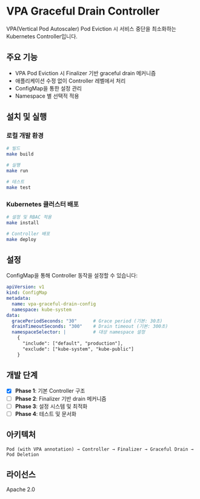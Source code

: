 # VPA Graceful Drain Controller

VPA(Vertical Pod Autoscaler) Pod Eviction 시 서비스 중단을 최소화하는 Kubernetes Controller입니다.

## 주요 기능

- VPA Pod Eviction 시 Finalizer 기반 graceful drain 메커니즘
- 애플리케이션 수정 없이 Controller 레벨에서 처리
- ConfigMap을 통한 설정 관리
- Namespace 별 선택적 적용

## 설치 및 실행

### 로컬 개발 환경

```bash
# 빌드
make build

# 실행
make run

# 테스트
make test
```

### Kubernetes 클러스터 배포

```bash
# 설정 및 RBAC 적용
make install

# Controller 배포
make deploy
```

## 설정

ConfigMap을 통해 Controller 동작을 설정할 수 있습니다:

```yaml
apiVersion: v1
kind: ConfigMap
metadata:
  name: vpa-graceful-drain-config
  namespace: kube-system
data:
  gracePeriodSeconds: "30"      # Grace period (기본: 30초)
  drainTimeoutSeconds: "300"    # Drain timeout (기본: 300초)
  namespaceSelector: |          # 대상 namespace 설정
    {
      "include": ["default", "production"],
      "exclude": ["kube-system", "kube-public"]
    }
```

## 개발 단계

- [x] **Phase 1**: 기본 Controller 구조
- [ ] **Phase 2**: Finalizer 기반 drain 메커니즘
- [ ] **Phase 3**: 설정 시스템 및 최적화
- [ ] **Phase 4**: 테스트 및 문서화

## 아키텍처

```
Pod (with VPA annotation) → Controller → Finalizer → Graceful Drain → Pod Deletion
```

## 라이선스

Apache 2.0